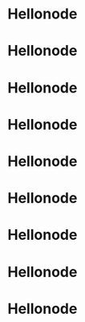 # Hellonode
# Hellonode
# Hellonode
# Hellonode
# Hellonode
# Hellonode
# Hellonode
# Hellonode
# Hellonode
